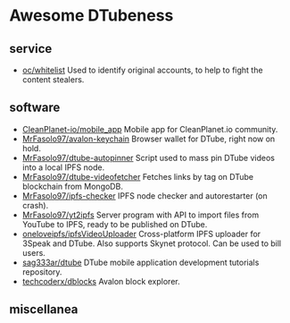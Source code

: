 # Awesome DTubeness

## service
- [oc/whitelist](https://dtube.fso.ovh/oc/) Used to identify original accounts, to help to fight the content stealers.

## software
- [CleanPlanet-io/mobile_app](https://github.com/CleanPlanet-io/mobile_app) Mobile app for CleanPlanet.io community.
- [MrFasolo97/avalon-keychain](https://github.com/MrFasolo97/avalon-keychain) Browser wallet for DTube, right now on hold.
- [MrFasolo97/dtube-autopinner](https://github.com/MrFasolo97/dtube-autopinner) Script used to mass pin DTube videos into a local IPFS node.
- [MrFasolo97/dtube-videofetcher](https://github.com/MrFasolo97/dtube-videofetcher) Fetches links by tag on DTube blockchain from MongoDB.
- [MrFasolo97/ipfs-checker](https://github.com/MrFasolo97/ipfs-checker) IPFS node checker and autorestarter (on crash).
- [MrFasolo97/yt2ipfs](https://github.com/MrFasolo97/yt2ipfs) Server program with API to import files from YouTube to IPFS, ready to be published on DTube.
- [oneloveipfs/ipfsVideoUploader](https://github.com/oneloveipfs/ipfsVideoUploader) Cross-platform IPFS uploader for 3Speak and DTube. Also supports Skynet protocol. Can be used to bill users.
- [sag333ar/dtube](https://github.com/sag333ar/dtube) DTube mobile application development tutorials repository.
- [techcoderx/dblocks](https://github.com/techcoderx/dblocks) Avalon block explorer.

## miscellanea

